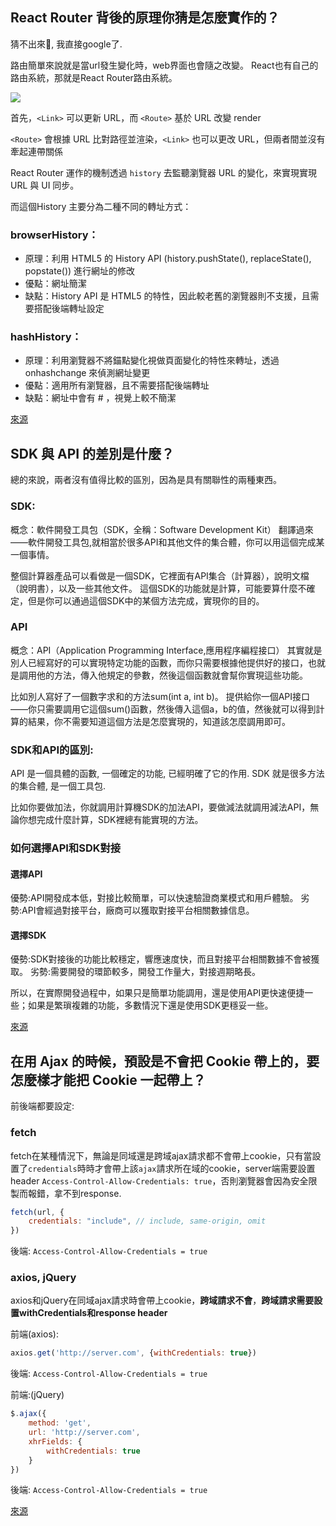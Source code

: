 ## React Router 背後的原理你猜是怎麼實作的？

猜不出來, 我直接google了. 

路由簡單來說就是當url發生變化時，web界面也會隨之改變。
React也有自己的路由系統，那就是React Router路由系統。

![](https://upload-images.jianshu.io/upload_images/2913413-0fdeb73beff34294.png?imageMogr2/auto-orient/strip|imageView2/2/w/622/format/webp)

首先，`<Link>` 可以更新 URL，而 `<Route>` 基於 URL 改變 render

`<Route>` 會根據 URL 比對路徑並渲染，`<Link>` 也可以更改 URL，但兩者間並沒有牽起連帶關係

React Router 運作的機制透過 `history` 去監聽瀏覽器 URL 的變化，來實現實現 URL 與 UI 同步。

而這個History 主要分為二種不同的轉址方式：

### browserHistory：
- 原理：利用 HTML5 的 History API (history.pushState(),  replaceState(), popstate()) 進行網址的修改
- 優點：網址簡潔
- 缺點：History API 是 HTML5 的特性，因此較老舊的瀏覽器則不支援，且需要搭配後端轉址設定

### hashHistory：
- 原理：利用瀏覽器不將錨點變化視做頁面變化的特性來轉址，透過onhashchange 來偵測網址變更
- 優點：適用所有瀏覽器，且不需要搭配後端轉址
- 缺點：網址中會有 # ，視覺上較不簡潔


[來源](http://zhenhua-lee.github.io/react/history.html)

## SDK 與 API 的差別是什麼？
總的來說，兩者沒有值得比較的區別，因為是具有關聯性的兩種東西。

### SDK: 
概念：軟件開發工具包（SDK，全稱：Software Development Kit）
翻譯過來——軟件開發工具包,就相當於很多API和其他文件的集合體，你可以用這個完成某一個事情。

整個計算器產品可以看做是一個SDK，它裡面有API集合（計算器），說明文檔（說明書），以及一些其他文件。
這個SDK的功能就是計算，可能要算什麼不確定，但是你可以通過這個SDK中的某個方法完成，實現你的目的。

### API
概念：API（Application Programming Interface,應用程序編程接口）
其實就是別人已經寫好的可以實現特定功能的函數，而你只需要根據他提供好的接口，也就是調用他的方法，傳入他規定的參數，然後這個函數就會幫你實現這些功能。

比如別人寫好了一個數字求和的方法sum(int a, int b)。
提供給你一個API接口——你只需要調用它這個sum()函數，然後傳入這個a，b的值，然後就可以得到計算的結果，你不需要知道這個方法是怎麼實現的，知道該怎麼調用即可。

### SDK和API的區別:

API 是一個具體的函數, 一個確定的功能, 已經明確了它的作用. 
SDK 就是很多方法的集合體, 是一個工具包. 

比如你要做加法，你就調用計算機SDK的加法API，要做減法就調用減法API，無論你想完成什麼計算，SDK裡總有能實現的方法。 



### 如何選擇API和SDK對接

#### 選擇API
優勢:API開發成本低，對接比較簡單，可以快速驗證商業模式和用戶體驗。
劣勢:API會經過對接平台，廠商可以獲取對接平台相關數據信息。

#### 選擇SDK
優勢:SDK對接後的功能比較穩定，響應速度快，而且對接平台相關數據不會被獲取。
劣勢:需要開發的環節較多，開發工作量大，對接週期略長。

所以，在實際開發過程中，如果只是簡單功能調用，還是使用API​​更快速便捷一些；如果是繁瑣複雜的功能，多數情況下還是使用SDK更穩妥一些。

[來源](https://juejin.im/post/5cf63df0f265da1bc94edab0)

## 在用 Ajax 的時候，預設是不會把 Cookie 帶上的，要怎麼樣才能把 Cookie 一起帶上？

前後端都要設定:

### fetch
fetch在某種情況下，無論是同域還是跨域ajax請求都不會帶上cookie，只有當設置了`credentials`時時才會帶上該`ajax`請求所在域的cookie，server端需要設置header `Access-Control-Allow-Credentials: true`，否則瀏覽器會因為安全限製而報錯，拿不到response. 

```javaScript
fetch(url, {
    credentials: "include", // include, same-origin, omit
})
```

後端:
`Access-Control-Allow-Credentials = true`

### axios, jQuery
axios和jQuery在同域ajax請求時會帶上cookie，**跨域請求不會**，**跨域請求需要設置withCredentials和response header**

前端(axios):
```javaScript
axios.get('http://server.com', {withCredentials: true})
```
後端:
`Access-Control-Allow-Credentials = true`

前端:(jQuery)
```javaScript
$.ajax({
    method: 'get',
    url: 'http://server.com',
    xhrFields: {
        withCredentials: true
    }
})
```
後端:
`Access-Control-Allow-Credentials = true`

[來源](https://github.com/yinxin630/blog/issues/2)